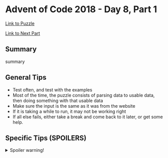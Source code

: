 # Advent of Code 2018 - Day 8, Part 1

[Link to Puzzle](https://adventofcode.com/2018/day/8)

[Link to Next Part](https://github.com/CodingAP/unofficial-aoc-syllabus/blob/main/years/2018/day8/part2.md)

## Summary
summary

## General Tips
- Test often, and test with the examples
- Most of the time, the puzzle consists of parsing data to usable data, then doing something with that usable data
- Make sure the input is the same as it was from the website
- If it is taking a while to run, it may not be working right
- If all else fails, either take a break and come back to it later, or get some help.

## Specific Tips (SPOILERS)
<details> <summary>Spoiler warning!</summary>

specific tips

</details>